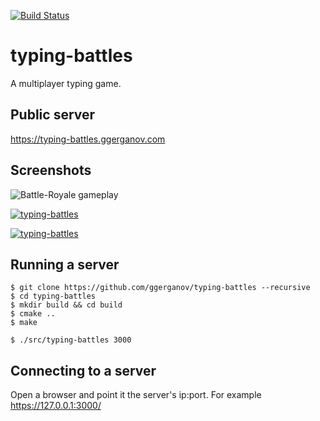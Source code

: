 [![Build Status](https://travis-ci.org/ggerganov/typing-battles.svg?branch=master)](https://travis-ci.org/ggerganov/typing-battles?branch=master)

# typing-battles

A multiplayer typing game.

## Public server

https://typing-battles.ggerganov.com

## Screenshots

![Battle-Royale gameplay](https://github.com/ggerganov/typing-battles/raw/master/data/gameplay-0.gif "BR gameplay")

<a href="https://i.imgur.com/drL2D9E.png" target="_blank">![typing-battles](https://i.imgur.com/drL2D9E.png)</a>

<a href="https://i.imgur.com/YuTNEzt.png" target="_blank">![typing-battles](https://i.imgur.com/YuTNEzt.png)</a>

## Running a server

    $ git clone https://github.com/ggerganov/typing-battles --recursive
    $ cd typing-battles
    $ mkdir build && cd build
    $ cmake ..
    $ make
    
    $ ./src/typing-battles 3000
    
## Connecting to a server

Open a browser and point it the server's ip:port. For example https://127.0.0.1:3000/
